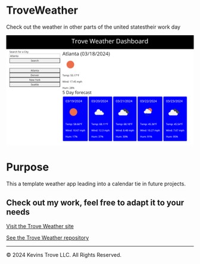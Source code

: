 # TroveWeather

Check out the weather in other parts of the united statestheir work day

![Screenshot of Trove employee day scheduler](/assets/images/screenshot-app.png?raw=true "TrovePlaner")

# Purpose
This a template weather app leading into a calendar tie in future projects.

## Check out my work, feel free to adapt it to your needs
[Visit the Trove Weather site](https://kevins-trove.github.io/TroveWeather/)

[See the Trove Weather repository](https://github.com/Kevins-Trove/TroveWeather)


- - -
© 2024 Kevins Trove LLC. All Rights Reserved.

